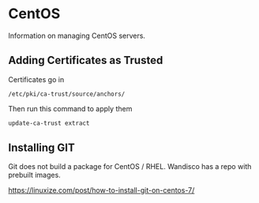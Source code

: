 # CentOS

Information on managing CentOS servers.


## Adding Certificates as Trusted

Certificates go in 
````path
/etc/pki/ca-trust/source/anchors/
````

Then run this command to apply them
````bash
update-ca-trust extract
````


## Installing GIT

Git does not build a package for CentOS / RHEL.  Wandisco has a repo with prebuilt images.

https://linuxize.com/post/how-to-install-git-on-centos-7/
